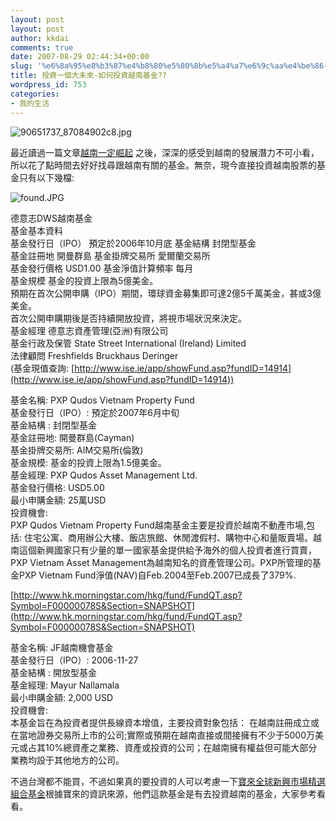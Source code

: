 ```yaml
---
layout: post
layout: post
author: kkdai
comments: true
date: 2007-08-29 02:44:34+00:00
slug: '%e6%8a%95%e8%b3%87%e4%b8%80%e5%80%8b%e5%a4%a7%e6%9c%aa%e4%be%86-%e5%a6%82%e4%bd%95%e6%8a%95%e8%b3%87%e8%b6%8a%e5%8d%97%e5%9f%ba%e9%87%91'
title: 投資一個大未來-如何投資越南基金??
wordpress_id: 753
categories:
- 我的生活
---
```


![90651737_87084902c8.jpg](http://farm2.static.flickr.com/1308/1259078093_cb99ae9e22.jpg)

最近讀過一篇文章[越南一定崛起](http://blackstocknote.blogspot.com/2007/08/blog-post_180.html) 之後，深深的感受到越南的發展潛力不可小看，所以花了點時間去好好找尋跟越南有關的基金。無奈，現今直接投資越南股票的基金只有以下幾檔:

![found.JPG](http://farm2.static.flickr.com/1038/1260240280_573334ab00.jpg)


<!-- more -->


德意志DWS越南基金   
基金基本資料  
基金發行日（IPO） 預定於2006年10月底 基金結構 封閉型基金  
基金註冊地 開曼群島 基金掛牌交易所 愛爾蘭交易所  
基金發行價格 USD1.00 基金淨值計算頻率 每月  
基金規模 基金的投資上限為5億美金。  
預期在首次公開申購（IPO）期間，環球資金募集即可達2億5千萬美金，甚或3億美金。  
首次公開申購期後是否持續開放投資，將視市場狀況來決定。  
基金經理 德意志資產管理(亞洲)有限公司  
基金行政及保管 State Street International (Ireland) Limited  
法律顧問 Freshfields Bruckhaus Deringer  
(基金現值查詢: [http://www.ise.ie/app/showFund.asp?fundID=14914](http://www.ise.ie/app/showFund.asp?fundID=14914))


基金名稱: PXP Qudos Vietnam Property Fund  
基金發行日（IPO）: 預定於2007年6月中旬   
基金結構 : 封閉型基金  
基金註冊地: 開曼群島(Cayman)   
基金掛牌交易所: AIM交易所(倫敦)  
基金規模: 基金的投資上限為1.5億美金。  
基金經理: PXP Qudos Asset Management Ltd.  
基金發行價格: USD5.00   
最小申購金額: 25萬USD  
投資機會:  
PXP Qudos Vietnam Property Fund越南基金主要是投資於越南不動產市場,包括: 住宅公寓、商用辦公大樓、飯店旅館、休閒渡假村、購物中心和量販賣場。越南這個新興國家只有少量的單一國家基金提供給予海外的個人投資者進行買賣，PXP Vietnam Asset Management為越南知名的資產管理公司。PXP所管理的基金PXP Vietnam Fund淨值(NAV)自Feb.2004至Feb.2007已成長了379%.

[http://www.hk.morningstar.com/hkg/fund/FundQT.asp?Symbol=F00000078S&Section=SNAPSHOT](http://www.hk.morningstar.com/hkg/fund/FundQT.asp?Symbol=F00000078S&Section=SNAPSHOT)

基金名稱: JF越南機會基金  
基金發行日（IPO）: 2006-11-27  
基金結構 : 開放型基金  
基金經理: Mayur Nallamala  
最小申購金額: 2,000 USD  
投資機會:  
本基金旨在為投資者提供長線資本增值，主要投資對象包括： 在越南註冊成立或在當地證券交易所上市的公司;實際或預期在越南直接或間接擁有不少于5000万美元或占其10%總資產之業務、資產或投資的公司；在越南擁有權益但可能大部分業務均設于其他地方的公司。  


不過台灣都不能買，不過如果真的要投資的人可以考慮一下[寶來全球新興市場精選組合基金](https://www.polarisfund.com.tw/new_sitc_ec/folder/fund23.asp)根據寶來的資訊來源，他們這款基金是有去投資越南的基金，大家參考看看。
